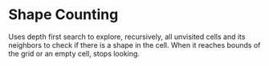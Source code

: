 # Shape Counting

Uses depth first search to explore, recursively, all unvisited cells and its neighbors to check if there is a shape in the cell. When it reaches bounds of the grid or an empty cell, stops looking.
